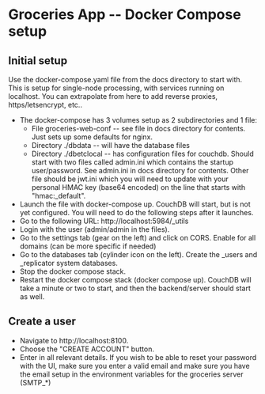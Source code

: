 # Groceries App -- Docker Compose setup

## Initial setup

Use the docker-compose.yaml file from the docs directory to start with. This is setup for single-node processing, with services running on localhost. You can extrapolate from here to add reverse proxies, https/letsencrypt, etc..

* The docker-compose has 3 volumes setup as 2 subdirectories and 1 file:
    * File groceries-web-conf -- see file in docs directory for contents. Just sets up some defaults for nginx.
    * Directory ./dbdata -- will have the database files
    * Directory ./dbetclocal -- has configuration files for couchdb. Should start with two files called admin.ini which contains the startup user/password. See admin.ini in docs directory for contents.  Other file should be jwt.ini which you will need to update with your personal HMAC key (base64 encoded) on the line that starts with "hmac:_default".
* Launch the file with docker-compose up. CouchDB will start, but is not yet configured. You will need to do the following steps after it launches.
* Go to the following URL: http://localhost:5984/_utils
* Login with the user (admin/admin in the files).
* Go to the settings tab (gear on the left) and click on CORS. Enable for all domains (can be more specific if needed)
* Go to the databases tab (cylinder icon on the left). Create the _users and _replicator system databases.
* Stop the docker compose stack.
* Restart the docker compose stack (docker compose up). CouchDB will take a minute or two to start, and then the backend/server should start as well. 

## Create a user

* Navigate to http://localhost:8100.
* Choose the "CREATE ACCOUNT" button.
* Enter in all relevant details. If you wish to be able to reset your password with the UI, make sure you enter a valid email and make sure you have the email setup in the environment variables for the groceries server (SMTP_*)
